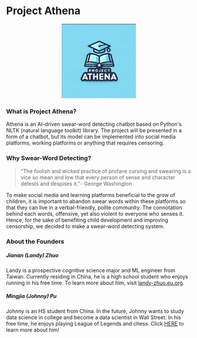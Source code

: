 # Project Athena 

<div align="center">
  <img src="assets/images/logo.png" alt="Project Athena Logo" width="40%" height="40%">
</div>

### What is Project Athena?
Athena is an AI-driven swear-word detecting chatbot based on Python's NLTK (natural language toolkit) library. 
The project will be presented in a form of a chatbot, but its model can be implemented into social media platforms, working platforms or anything that requires censoring. 

### Why Swear-Word Detecting?
> "The foolish and wicked practice of profane cursing and swearing is a vice so mean and low that every person of sense and character detests and despises it."- George Washington

To make social media and learning platforms beneficial to the grow of children, it is important to abandon swear words within these platforms so that they can live in a verbal-friendly, polite community. The connotation behind each words, offensive, yet also violent to everyone who senses it. Hence, for the sake of benefiting child development and improving censorship, we decided to make a swear-word detecting system. 

### About the Founders
##### Jianan (Landy) Zhuo
Landy is a prospective cognitive science major and ML engineer from Taiwan. Currently residing in China, he is a high school student who enjoys running in his free time. To learn more about him, visit <a href="https://landy-zhuo.eu.org">landy-zhuo.eu.org</a>. 

##### Mingjia (Johnny) Pu
Johnny is an HS student from China. In the future, Johnny wants to study data science in college and become a data scientist in Wall Street. In his free time, he enjoys playing League of Legends and chess. Click <a href="https://pujohnny111.github.io/">HERE</a> to learn more about him!
